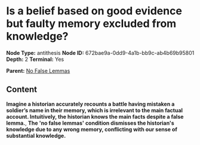 # Is a belief based on good evidence but faulty memory excluded from knowledge?

**Node Type:** antithesis
**Node ID:** 672bae9a-0dd9-4a1b-bb9c-ab4b69b95801
**Depth:** 2
**Terminal:** Yes

**Parent:** [No False Lemmas](no-false-lemmas.md)

## Content

**Imagine a historian accurately recounts a battle having mistaken a soldier’s name in their memory, which is irrelevant to the main factual account. Intuitively, the historian knows the main facts despite a false lemma.**, **The 'no false lemmas' condition dismisses the historian's knowledge due to any wrong memory, conflicting with our sense of substantial knowledge.**
